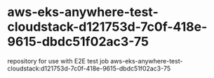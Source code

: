 # aws-eks-anywhere-test-cloudstack-d121753d-7c0f-418e-9615-dbdc51f02ac3-75
repository for use with E2E test job aws-eks-anywhere-test-cloudstack:d121753d-7c0f-418e-9615-dbdc51f02ac3-75
